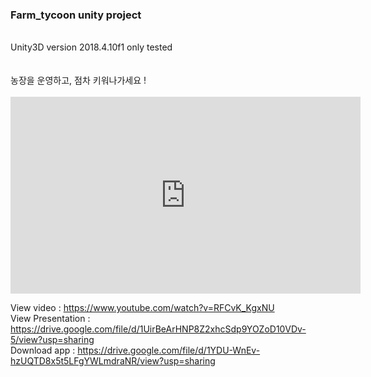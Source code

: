 
<h3>Farm_tycoon unity project</h3> <br>
Unity3D version 2018.4.10f1 only tested
<br>
<br>
<br>
농장을 운영하고, 점차 키워나가세요 ! <br><br>
<iframe width="560" height="315" src="https://www.youtube.com/embed/RFCvK_KgxNU" title="YouTube video player" frameborder="0" allow="accelerometer; autoplay; clipboard-write; encrypted-media; gyroscope; picture-in-picture" allowfullscreen></iframe>

View video : https://www.youtube.com/watch?v=RFCvK_KgxNU<br>
View Presentation : https://drive.google.com/file/d/1UirBeArHNP8Z2xhcSdp9YOZoD10VDv-5/view?usp=sharing<br>
Download app : https://drive.google.com/file/d/1YDU-WnEv-hzUQTD8x5t5LFgYWLmdraNR/view?usp=sharing<br>

